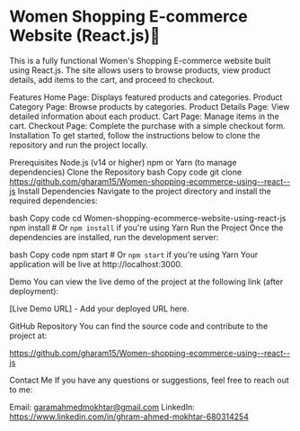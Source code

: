 # Women Shopping E-commerce Website (React.js)👗



This is a fully functional Women's Shopping E-commerce website built using React.js. The site allows users to browse products, view product details, add items to the cart, and proceed to checkout.



Features
Home Page: Displays featured products and categories.
Product Category Page: Browse products by categories.
Product Details Page: View detailed information about each product.
Cart Page: Manage items in the cart.
Checkout Page: Complete the purchase with a simple checkout form.
Installation
To get started, follow the instructions below to clone the repository and run the project locally.



Prerequisites
Node.js (v14 or higher)
npm or Yarn (to manage dependencies)
Clone the Repository
bash
Copy code
git clone https://github.com/gharam15/Women-shopping-ecommerce-using--react--js
Install Dependencies
Navigate to the project directory and install the required dependencies:

bash
Copy code
cd Women-shopping-ecommerce-website-using-react-js
npm install   # Or `npm install` if you're using Yarn
Run the Project
Once the dependencies are installed, run the development server:


bash
Copy code
npm start     # Or `npm start` if you're using Yarn
Your application will be live at http://localhost:3000.


Demo
You can view the live demo of the project at the following link (after deployment):

[Live Demo URL] - Add your deployed URL here.

GitHub Repository
You can find the source code and contribute to the project at:

https://github.com/gharam15/Women-shopping-ecommerce-using--react--js



Contact Me
If you have any questions or suggestions, feel free to reach out to me:



Email: garamahmedmokhtar@gmail.com
LinkedIn: https://www.linkedin.com/in/ghram-ahmed-mokhtar-680314254
